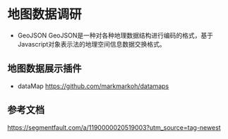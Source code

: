 # 地图数据调研
* GeoJSON
  GeoJSON是一种对各种地理数据结构进行编码的格式，基于Javascript对象表示法的地理空间信息数据交换格式。




## 地图数据展示插件
* dataMap
  https://github.com/markmarkoh/datamaps


## 参考文档

https://segmentfault.com/a/1190000020519003?utm_source=tag-newest
